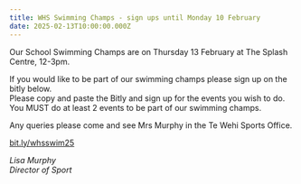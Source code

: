```yaml
---
title: WHS Swimming Champs - sign ups until Monday 10 February
date: 2025-02-13T10:00:00.000Z
---
```

Our School Swimming Champs are on Thursday 13 February at The Splash Centre, 12-3pm.  

If you would like to be part of our swimming champs please sign up on the bitly below.  
Please copy and paste the Bitly and sign up for the events you wish to do. You MUST do at least 2 events to be part of our swimming champs.

Any queries please come and see Mrs Murphy in the Te Wehi Sports Office.

[bit.ly/whsswim25](https://docs.google.com/forms/d/1Czkl9O9AVS3KGdlkZtGGnIFG-7LUoXD-HrHVPcvbDSs/viewform?edit_requested=true)

*Lisa Murphy  
Director of Sport*

